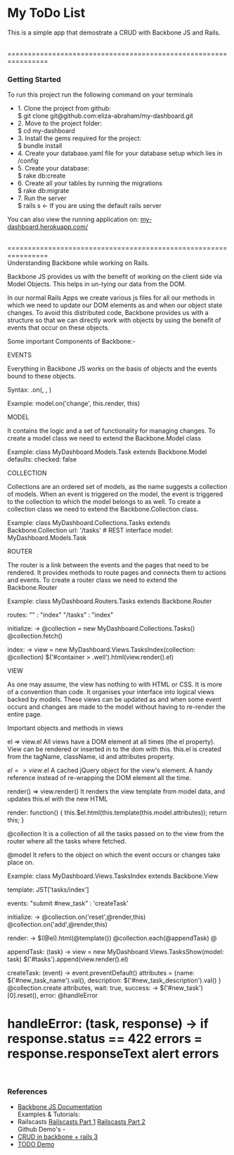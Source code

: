 <h1>My ToDo List</h1>

<p>This is a simple app that demostrate a CRUD with Backbone JS and Rails. </p>
<br/>
================================================================
<br/>
<h3>Getting Started</h3>
<div>
  <p>To run this project run the following command on your terminals</p>
  <ul>
    <li>
      1. Clone the project from github:<br/>
      $ git clone git@github.com:eliza-abraham/my-dashboard.git
    </li>
    <li>
      2. Move to the project folder:<br>
      $ cd my-dashboard
    </li>
    <li>
      3. Install the gems required for the project:<br>
      $ bundle install
    </li>
    <li>
      4. Create your database.yaml file for your database setup which lies in /config
    </li>
    <li>
      5. Create your database:<br>
      $ rake db:create
    </li>
    <li>
      6. Create all your tables by running the migrations<br>
      $ rake db:migrate
    </li>
    <li>
      7. Run the server<br>
      $ rails s <- If you are using the default rails server
    </li>
  </ul>
  <p>You can also view the running application on: 
    <a href="http://my-dashboard.herokuapp.com/">my-dashboard.herokuapp.com/</a>
  </p>
</div>
<br>
================================================================
<br>
Understanding Backbone while working on Rails.

Backbone JS provides us with the benefit of working on the client side via Model Objects. This helps in un-tying our data from the DOM.

In our normal Rails Apps we create various js files for all our methods in which we need to update our DOM elements as and when our object state changes. To avoid this distributed code, Backbone provides us with a structure so that we can directly work with objects by using the benefit of events that occur on these objects.


Some important Components of Backbone:-

EVENTS

Everything in Backbone JS works on the basis of objects and the events bound to these objects.

Syntax:
<object>.on(<event>, <callback>, <context>)

Example:
model.on('change', this.render, this)


MODEL

It contains the logic and a set of functionality for managing changes. To create a model class we need to extend the Backbone.Model class 

Example:
class MyDashboard.Models.Task extends Backbone.Model
  defaults: 
    checked: false


COLLECTION

Collections are an ordered set of models, as the name suggests a collection of models. When an event is triggered on the model, the event is triggered to the collection to which the model belongs to as well. To create a collection class we need to extend the Backbone.Collection class.

Example: 
class MyDashboard.Collections.Tasks extends Backbone.Collection
  url: '/tasks' # REST interface
  model: MyDashboard.Models.Task


ROUTER

The router is a link between the events and the pages that need to be rendered. It provides methods to route pages and connects them to actions and events. To create a router class we need to extend the Backbone.Router

Example:
class MyDashboard.Routers.Tasks extends Backbone.Router

  routes:
    ""              : "index"
    "/tasks"        : "index"

  initialize: -> 
    @collection =  new MyDashboard.Collections.Tasks()
    @collection.fetch()

  index: ->
    view = new MyDashboard.Views.TasksIndex(collection: @collection)
    $('#container > .well').html(view.render().el)

VIEW

As one may assume, the view has nothing to with HTML or CSS. It is more of a convention than code. It organises your interface into logical views backed by models. These views can be updated as and when some event occurs and changes are made to the model without having to re-render the entire page.


Important objects and methods in views

el  => view.el
All views have a DOM element at all times (the el property). View can be rendered or inserted in to the dom  with this.  this.el is created from the tagName, className, id and attributes property.


$el => view.$el
A cached jQuery object for the view's element. A handy reference instead of re-wrapping the DOM element all the time.


render() => view.render()
It renders the view template from model data, and updates this.el with the new HTML

render: function() {
   this.$el.html(this.template(this.model.attributes));
   return this;
 }


@collection 
It is a collection of all the tasks passed on to the view from the router where all the tasks where fetched.


@model
It refers to the object on which the event occurs or changes take place on.


Example:
class MyDashboard.Views.TasksIndex extends Backbone.View

  template: JST['tasks/index']

  events: 
  	"submit #new_task"   : 'createTask'

  initialize: ->
    @collection.on('reset',@render,this)
    @collection.on('add',@render,this)

  render: ->
    $(@el).html(@template())
    @collection.each(@appendTask)
    @

  appendTask: (task) ->
    view = new MyDashboard.Views.TasksShow(model: task)
    $('#tasks').append(view.render().el)

  createTask: (event) ->
    event.preventDefault()
    attributes = {name: $('#new_task_name').val(), description: $('#new_task_description').val() }
    @collection.create attributes,
      wait: true,
      success: -> $('#new_task')[0].reset(),
      error: @handleError

  handleError: (task, response) -> 
    if response.status == 422
      errors = response.responseText
      alert errors
<br>
===============================================================
<br>
<h3>References</h3>
<ul>
  <li><a href="http://backbonejs.org/">Backbone JS Documentation</a></li>
  Examples & Tutorials:
  <li>
    Railscasts
    <a href="http://railscasts.com/episodes/323-backbone-on-rails-part-1">Railscasts Part 1</a>
    <a href="http://railscasts.com/episodes/325-backbone-on-rails-part-2">Railscasts Part 2</a>
  </li>
  Github Demo's -
  <li>
    <a href="https://github.com/ikido/backbone-rails-crud-example-app">CRUD in backbone + rails 3</a>    
  </li>  
  <li>
    <a href="https://github.com/mulderp/Backbone-on-Rails-todoDemo">TODO Demo</a>
  </li>
</ul>
